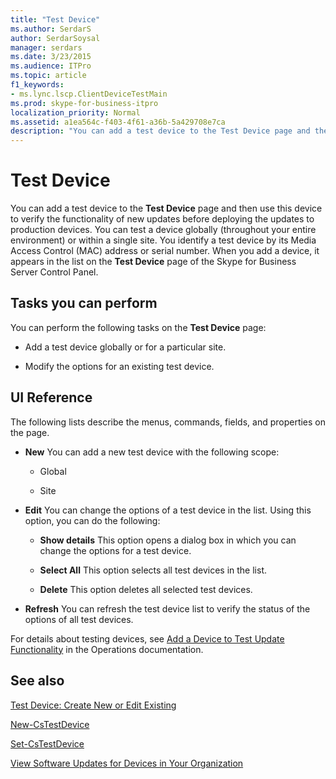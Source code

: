 ```yaml
---
title: "Test Device"
ms.author: SerdarS
author: SerdarSoysal
manager: serdars
ms.date: 3/23/2015
ms.audience: ITPro
ms.topic: article
f1_keywords:
- ms.lync.lscp.ClientDeviceTestMain
ms.prod: skype-for-business-itpro
localization_priority: Normal
ms.assetid: a1ea564c-f403-4f61-a36b-5a429708e7ca
description: "You can add a test device to the Test Device page and then use this device to verify the functionality of new updates before deploying the updates to production devices. You can test a device globally (throughout your entire environment) or within a single site. You identify a test device by its Media Access Control (MAC) address or serial number. When you add a device, it appears in the list on the Test Device page of the Skype for Business Server Control Panel."
---
```


# Test Device
 
You can add a test device to the **Test Device** page and then use this device to verify the functionality of new updates before deploying the updates to production devices. You can test a device globally (throughout your entire environment) or within a single site. You identify a test device by its Media Access Control (MAC) address or serial number. When you add a device, it appears in the list on the **Test Device** page of the Skype for Business Server Control Panel.
  
## Tasks you can perform

You can perform the following tasks on the **Test Device** page:
  
- Add a test device globally or for a particular site.
    
- Modify the options for an existing test device.
    
## UI Reference

The following lists describe the menus, commands, fields, and properties on the page.
  
- **New** You can add a new test device with the following scope:
    
  - Global
    
  - Site
    
- **Edit** You can change the options of a test device in the list. Using this option, you can do the following:
    
  - **Show details** This option opens a dialog box in which you can change the options for a test device.
    
  - **Select All** This option selects all test devices in the list.
    
  - **Delete** This option deletes all selected test devices.
    
- **Refresh** You can refresh the test device list to verify the status of the options of all test devices.
    
For details about testing devices, see [Add a Device to Test Update Functionality](http://technet.microsoft.com/library/ce509fd1-17b3-4b78-b269-fe5d06fe2e1d.aspx) in the Operations documentation.
## See also

[Test Device: Create New or Edit Existing](ms.lync.lscp.ClientDeviceTestEdit.md)

[New-CsTestDevice](https://docs.microsoft.com/powershell/module/skype/new-cstestdevice?view=skype-ps)
  
[Set-CsTestDevice](https://docs.microsoft.com/powershell/module/skype/set-cstestdevice?view=skype-ps)
  
[View Software Updates for Devices in Your Organization](http://technet.microsoft.com/library/d2cca12b-ed43-4e1f-90ab-d14bca8b482c.aspx)